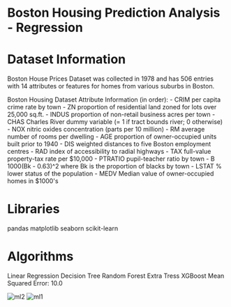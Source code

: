 # Boston Housing Prediction Analysis - Regression

# Dataset Information
Boston House Prices Dataset was collected in 1978 and has 506 entries with 14 attributes or features for homes from various suburbs in Boston.

Boston Housing Dataset Attribute Information (in order):
        - CRIM     per capita crime rate by town
        - ZN       proportion of residential land zoned for lots over 25,000 sq.ft.
        - INDUS    proportion of non-retail business acres per town
        - CHAS     Charles River dummy variable (= 1 if tract bounds river; 0 otherwise)
        - NOX      nitric oxides concentration (parts per 10 million)
        - RM       average number of rooms per dwelling
        - AGE      proportion of owner-occupied units built prior to 1940
        - DIS      weighted distances to five Boston employment centres
        - RAD      index of accessibility to radial highways
        - TAX      full-value property-tax rate per $10,000
        - PTRATIO  pupil-teacher ratio by town
        - B        1000(Bk - 0.63)^2 where Bk is the proportion of blacks by town
        - LSTAT    % lower status of the population
        - MEDV     Median value of owner-occupied homes in $1000's

# Libraries
pandas
matplotlib
seaborn
scikit-learn
# Algorithms
Linear Regression
Decision Tree
Random Forest
Extra Tress
XGBoost
Mean Squared Error: 10.0

![ml2](https://github.com/ahmedzaky1/Boston-Housing-Prediction---Regression/assets/103897664/e3d7e472-99aa-41f2-a482-a5e5a0c63623)
![ml1](https://github.com/ahmedzaky1/Boston-Housing-Prediction---Regression/assets/103897664/e46cc4e7-7fff-482a-91f6-86a1c7bbcf73)
